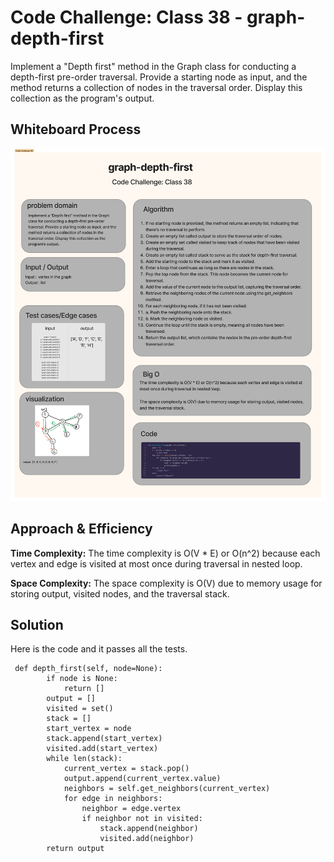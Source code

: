 # Code Challenge: Class 38  - graph-depth-first
Implement a "Depth first" method in the Graph class for conducting a depth-first pre-order traversal. Provide a starting node as input, and the method returns a collection of nodes in the traversal order. Display this collection as the program's output.

## Whiteboard Process
![](./cc%2038.png)

## Approach & Efficiency
**Time Complexity:**
The time complexity is O(V * E) or O(n^2) because each vertex and edge is visited at most once during traversal in nested loop. 

**Space Complexity:**
The space complexity is O(V) due to memory usage for storing output, visited nodes, and the traversal stack.

## Solution
Here is the code and it passes all the tests.

```
 def depth_first(self, node=None):
        if node is None:
            return []
        output = []
        visited = set()
        stack = []
        start_vertex = node
        stack.append(start_vertex)
        visited.add(start_vertex)
        while len(stack):
            current_vertex = stack.pop()
            output.append(current_vertex.value)
            neighbors = self.get_neighbors(current_vertex)
            for edge in neighbors:
                neighbor = edge.vertex
                if neighbor not in visited:
                    stack.append(neighbor)
                    visited.add(neighbor)
        return output
```
